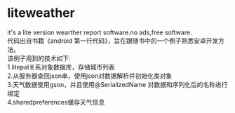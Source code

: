 # liteweather
it's a lite version wearther report software.no ads,free software.  
代码出自书籍《android 第一行代码》，旨在跟随书中的一个例子熟悉安卓开发方法。  
该例子用到的技术如下:  
1.litepal关系对象数据库，存储城市列表  
2.从服务器查回json串，使用json对数据解析并初始化类对象  
3.天气数据使用gson，并且使用@SerializedName 对数据和序列化后的名称进行绑定  
4.sharedpreferences缓存天气信息  
